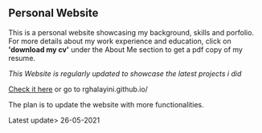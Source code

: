 ## Personal Website

This is a personal website showcasing my background, skills and porfolio. For more details about my
work experience and education, click on **'download my cv'** under the About Me section to get a pdf copy of my resume.

_This Website is regularly updated to showcase the latest projects i did_

[Check it here](https://rghalayini.github.io) or go to rghalayini.github.io/

The plan is to update the website with more functionalities.

Latest update> 26-05-2021
